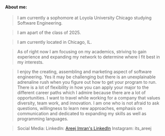#### About me: 

>I am currently a sophomore at Loyola University Chicago studying Software Engineering. 

>I am apart of the class of 2025. 

>I am currently located in Chicago, IL. 

>As of right now I am focusing on my academics, striving to gain experience and expanding my network to determine where I fit best in my interests. 

>I enjoy the creating, assembling and marketing aspect of software engineering. Yes it may be challenging but there is an unexplainable adrenaline rush when you figure out how to get your program to run. There is a lot of flexibility in how you can apply your major to the different career paths which I admire because there are a lot of opportunities. I want to travel while working for a company that values diversity, team work, and innovation. I am one who is not afraid to ask questions, willingness to learn new approaches, emphasis on communication and dedicated to expanding my skills as well as programming languages. 



>Social Media:
>LinkedIn: [Areej Imran's LinkedIn](www.linkedin.com/in/areej-imran-791b4a22a)
>Instagram: its_areej 

